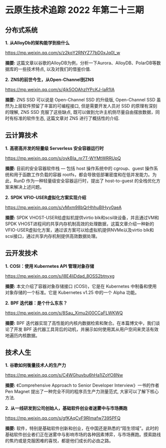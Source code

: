 # 云原生技术追踪 2022 年第二十三期

## 分布式系统

**1.** **从AlloyDb的架构能学到些什么**

https://mp.weixin.qq.com/s/z2kqY2RNYZ77bD0xJq0I_w

**摘要:** 这篇文章以谷歌的AlloyDB为例，分析一下Aurora、AlloyDB、PolarDB等数据库的一些技术特点, 以及对我们的借鉴价值.

**2.** **ZNS的前世今生，从Open-Channel到ZNS**

https://mp.weixin.qq.com/s/4jk5OOAhzIYPcKJ-laR1IA

**摘要:** ZNS SSD 可以说是 Open-Channel SSD 的升级版, Open-Channel SSD 虽然为上层软件预留了丰富的可编程接口, 但是需要开发人员对 SSD 的原理有深刻的理解, ZNS SSD 克服了这些缺点, 既可以做到允许主机侧尽量自由摆放数据，同时有标准的软件生态, 这篇文章对 ZNS 进行了概括性的介绍.

## 云计算技术

**1.** **高密高并发的轻量级 Serverless 安全容器运行时**

https://mp.weixin.qq.com/s/oykBIa_nr7T-WYMtWRRUpQ

**摘要:** 目前的安全容器软件栈 — 包括 host 操作系统中的 cgroup、guest 操作系统和用于函数工作负载的容器 rootfs，都会导致低部署密度和在低并发能力。为此，RunD 作为一种轻量级安全容器运行时，提出了 host-to-guest 的全栈优化方案来解决上述问题。

**2.** **SPDK VFIO-USER虚拟化方案实现介绍**

https://mp.weixin.qq.com/s/vMxm98bQrHhhuBIHyy0aeA

**摘要:** SPDK VHOST-USER给虚拟机提供virtio blk和scsi块设备，并且通过VM和SPDK VHOST进程间的共享内存机制高效的处理数据，这篇文章介绍一种新的VFIO-USER虚拟化方案，通过该方案可以给虚拟机提供NVMe以及virtio blk和scsi接口，通过共享内存机制提供高效数据处理。

## 云开发技术

**1.** **COSI：使用 Kubernetes API 管理对象存储**

https://mp.weixin.qq.com/s/l8E4ljDdad_8OSS2btnyxg

**摘要:** 本文介绍了容器对象存储接口 (COSI)，它是在 Kubernetes 中制备和使用对象存储的一个标准。它是 Kubernetes v1.25 中的一个 Alpha 功能。

**2.** **BPF 迭代器：是个什么东东？**

https://mp.weixin.qq.com/s/8Sau_Ximu2j00CCaFLWKWQ

**摘要:** BPF 迭代器实现了高性能的内核内数据检索和聚合。在本篇博文中，我们谈论了开发 BPF 迭代器工具背后的动机，并展示如何使用其从用户空间来灵活有效地遍历内核数据。

## 技术人生

**1.** **谷歌如何衡量技术人的生产力**

https://mp.weixin.qq.com/s/C4WGhuvbu6hHa1IZoYO8Nw

**摘要:** 《Comprehensive Approach to Senior Developer Interview》一书的作者 Pen Magnet 提出了一种完全不同的程序员生产力测量范式, 大家可以了解下核心方法.

**2.** **从一线研发到公司创始人，基础软件创业者迷雾中与市场赛跑**

https://mp.weixin.qq.com/s/gfKAqCvF9RImafw7395PFQ

**摘要:** 软件，特别是基础软件创新和创业，在中国还是熟悉的“陌生领域”。此时的基础软件创业者们正在迷雾中与影响市场的各种因素博弈，与市场赛跑。摸索路线的焦灼或是克服困难的喜悦，都是他们成长的必由之路。













